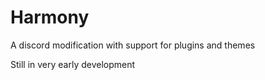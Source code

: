 # Harmony
A discord modification with support for plugins and themes

Still in very early development
